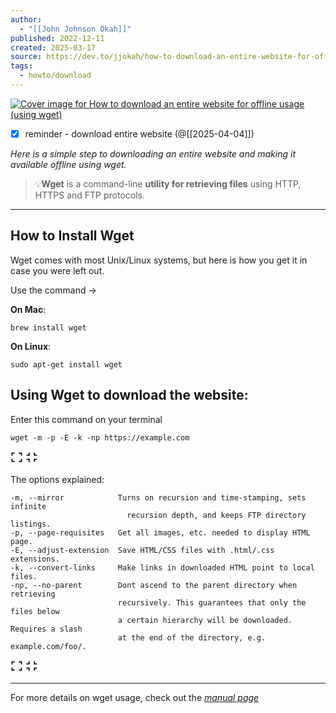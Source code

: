 ```yaml
---
author:
  - "[[John Johnson Okah]]"
published: 2022-12-11
created: 2025-03-17
source: https://dev.to/jjokah/how-to-download-an-entire-website-for-offline-usage-using-wget-2lli
tags:
  - howto/download
---
```

[![Cover image for How to download an entire website for offline usage (using wget)](https://media2.dev.to/dynamic/image/width=1000,height=420,fit=cover,gravity=auto,format=auto/https%3A%2F%2Fdev-to-uploads.s3.amazonaws.com%2Fuploads%2Farticles%2Fmixm6e8ijo6sefk0tczd.jpeg)](https://media2.dev.to/dynamic/image/width=1000,height=420,fit=cover,gravity=auto,format=auto/https%3A%2F%2Fdev-to-uploads.s3.amazonaws.com%2Fuploads%2Farticles%2Fmixm6e8ijo6sefk0tczd.jpeg)

- [x] reminder - download entire website (@[[2025-04-04]])

*Here is a simple step to downloading an entire website and making it available offline using wget.*

> 💡**Wget** is a command-line **utility for retrieving files** using HTTP, HTTPS and FTP protocols.

---

## How to Install Wget

Wget comes with most Unix/Linux systems, but here is how you get it in case you were left out.

Use the command →

**On Mac**:

`brew install wget`

**On Linux**:

`sudo apt-get install wget`

## Using Wget to download the website:

Enter this command on your terminal  

```shell
wget -m -p -E -k -np https://example.com
```

<svg xmlns="http://www.w3.org/2000/svg" width="20px" height="20px" viewBox="0 0 24 24" class="highlight-action crayons-icon highlight-action--fullscreen-on"><title>Enter fullscreen mode</title> <path d="M16 3h6v6h-2V5h-4V3zM2 3h6v2H4v4H2V3zm18 16v-4h2v6h-6v-2h4zM4 19h4v2H2v-6h2v4z"></path></svg> <svg xmlns="http://www.w3.org/2000/svg" width="20px" height="20px" viewBox="0 0 24 24" class="highlight-action crayons-icon highlight-action--fullscreen-off"><title>Exit fullscreen mode</title><path d="M18 7h4v2h-6V3h2v4zM8 9H2V7h4V3h2v6zm10 8v4h-2v-6h6v2h-4zM8 15v6H6v-4H2v-2h6z"></path></svg>

The options explained:  

```shell
-m, --mirror            Turns on recursion and time-stamping, sets infinite
                          recursion depth, and keeps FTP directory listings.
-p, --page-requisites   Get all images, etc. needed to display HTML page.
-E, --adjust-extension  Save HTML/CSS files with .html/.css extensions.
-k, --convert-links     Make links in downloaded HTML point to local files.
-np, --no-parent        Dont ascend to the parent directory when retrieving
                        recursively. This guarantees that only the files below
                        a certain hierarchy will be downloaded. Requires a slash
                        at the end of the directory, e.g. example.com/foo/.
```

<svg xmlns="http://www.w3.org/2000/svg" width="20px" height="20px" viewBox="0 0 24 24" class="highlight-action crayons-icon highlight-action--fullscreen-on"><title>Enter fullscreen mode</title> <path d="M16 3h6v6h-2V5h-4V3zM2 3h6v2H4v4H2V3zm18 16v-4h2v6h-6v-2h4zM4 19h4v2H2v-6h2v4z"></path></svg> <svg xmlns="http://www.w3.org/2000/svg" width="20px" height="20px" viewBox="0 0 24 24" class="highlight-action crayons-icon highlight-action--fullscreen-off"><title>Exit fullscreen mode</title><path d="M18 7h4v2h-6V3h2v4zM8 9H2V7h4V3h2v6zm10 8v4h-2v-6h6v2h-4zM8 15v6H6v-4H2v-2h6z"></path></svg>

---

For more details on wget usage, check out the *[manual page](https://www.gnu.org/software/wget/manual/wget.html#Examples)*